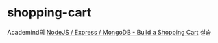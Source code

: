 # shopping-cart

Academind의 [NodeJS / Express / MongoDB - Build a Shopping Cart](https://www.youtube.com/watch?v=-3vvxn78MH4) 실습

